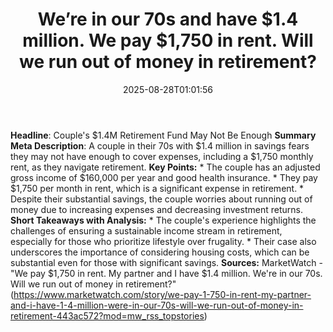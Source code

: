 ﻿---
title: "We’re in our 70s and have $1.4 million. We pay $1,750 in rent. Will we run out of money in retirement?"
date: "2025-08-28T01:01:56"
category: "Markets"
summary: ""
slug: "were in our 70s and have 14 million we pay 1750 in rent will"
source_urls:
  - "https://www.marketwatch.com/story/we-pay-1-750-in-rent-my-partner-and-i-have-1-4-million-were-in-our-70s-will-we-run-out-of-money-in-retirement-443ac572?mod=mw_rss_topstories"
seo:
  title: "We’re in our 70s and have $1.4 million. We pay $1,750 in rent. Will we run out of money in retirement? | Hash n Hedge"
  description: ""
  keywords: ["news", "markets", "brief"]
---
**Headline**: Couple's $1.4M Retirement Fund May Not Be Enough  **Summary Meta Description**: A couple in their 70s with $1.4 million in savings fears they may not have enough to cover expenses, including a $1,750 monthly rent, as they navigate retirement.  **Key Points:**  * The couple has an adjusted gross income of $160,000 per year and good health insurance. * They pay $1,750 per month in rent, which is a significant expense in retirement. * Despite their substantial savings, the couple worries about running out of money due to increasing expenses and decreasing investment returns.  **Short Takeaways with Analysis:**  * The couple's experience highlights the challenges of ensuring a sustainable income stream in retirement, especially for those who prioritize lifestyle over frugality. * Their case also underscores the importance of considering housing costs, which can be substantial even for those with significant savings.  **Sources:**  MarketWatch - "We pay $1,750 in rent. My partner and I have $1.4 million. We're in our 70s. Will we run out of money in retirement?" (https://www.marketwatch.com/story/we-pay-1-750-in-rent-my-partner-and-i-have-1-4-million-were-in-our-70s-will-we-run-out-of-money-in-retirement-443ac572?mod=mw_rss_topstories) 
